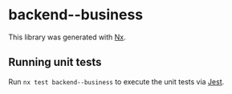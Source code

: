 # backend--business

This library was generated with [Nx](https://nx.dev).

## Running unit tests

Run `nx test backend--business` to execute the unit tests via [Jest](https://jestjs.io).
